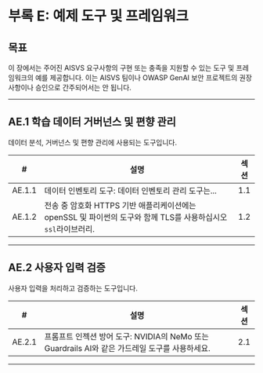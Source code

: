 # 부록 E: 예제 도구 및 프레임워크

## 목표

이 장에서는 주어진 AISVS 요구사항의 구현 또는 충족을 지원할 수 있는 도구 및 프레임워크의 예를 제공합니다. 이는 AISVS 팀이나 OWASP GenAI 보안 프로젝트의 권장 사항이나 승인으로 간주되어서는 안 됩니다.

---

## AE.1 학습 데이터 거버넌스 및 편향 관리

데이터 분석, 거버넌스 및 편향 관리에 사용되는 도구입니다.

|   #    | 설명                                                                      | 섹션  |
| :----: | ----------------------------------------------------------------------- | :-: |
| AE.1.1 | 데이터 인벤토리 도구: 데이터 인벤토리 관리 도구는...                                         | 1.1 |
| AE.1.2 | 전송 중 암호화 HTTPS 기반 애플리케이션에는 openSSL 및 파이썬의 도구와 함께 TLS를 사용하십시오`ssl`라이브러리. | 1.2 |

---

## AE.2 사용자 입력 검증

사용자 입력을 처리하고 검증하는 도구입니다.

|   #    | 설명                                                                | 섹션  |
| :----: | ----------------------------------------------------------------- | :-: |
| AE.2.1 | 프롬프트 인젝션 방어 도구: NVIDIA의 NeMo 또는 Guardrails AI와 같은 가드레일 도구를 사용하세요. | 2.1 |

---

